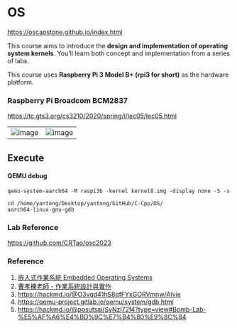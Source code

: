 # OS
https://oscapstone.github.io/index.html

This course aims to introduce the **design and implementation of operating system kernels**. You’ll learn both concept and implementation from a series of labs.

This course uses **Raspberry Pi 3 Model B+ (rpi3 for short)** as the hardware platform.

### Raspberry Pi Broadcom BCM2837

https://tc.gts3.org/cs3210/2020/spring/l/lec05/lec05.html

|  |  |
| --- | --- |
| ![image](https://github.com/yantong0116/C-Cpp/assets/51469882/574ac2f5-90d2-40af-8fc2-ebcbfd3f4f60) | ![image](https://github.com/yantong0116/C-Cpp/assets/51469882/fec02f71-3a09-4ddb-9e46-45adeef3f818) |

## Execute
#### QEMU debug

```
qemu-system-aarch64 -M raspi3b -kernel kernel8.img -display none -S -s
```

```
cd /home/yantong/Desktop/yantong/GitHub/C-Cpp/OS/
aarch64-linux-gnu-gdb
```

### Lab Reference
https://github.com/CRTao/osc2023

### Reference
1. [嵌入式作業系統 Embedded Operating Systems](http://ocw.nctu.edu.tw/course_detail.php?bgid=8&gid=0&nid=575)
2. [曹孝櫟老師 - 作業系統設計與實作](https://www.youtube.com/playlist?list=PLj6E8qlqmkFvCxHVYYVYtnPuQb3NeOlUb)
3. https://hackmd.io/@O3vqd41hS8qfFYxGORVmnw/Alvie
4. https://qemu-project.gitlab.io/qemu/system/gdb.html
5. https://hackmd.io/@posutsai/SyNzl72f4?type=view#Bomb-Lab-%E5%AF%A6%E4%BD%9C%E7%B4%80%E9%8C%84
